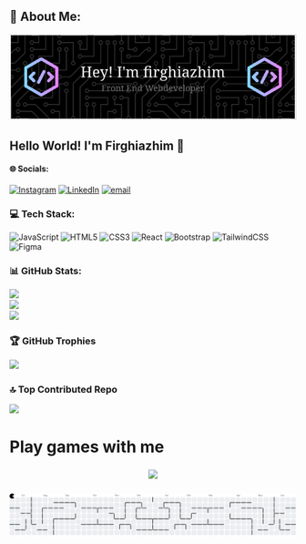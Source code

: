 ## 💫 About Me:

![firghiazhim](/img/github-header-image.png)

## Hello World! I'm Firghiazhim 👋

#### 🌐 Socials:

[![Instagram](https://img.shields.io/badge/Instagram-%23E4405F.svg?logo=Instagram&logoColor=white)](https://instagram.com/firghiazhim_) [![LinkedIn](https://img.shields.io/badge/LinkedIn-%230077B5.svg?logo=linkedin&logoColor=white)](https://linkedin.com/in/https://www.linkedin.com/in/muhammad-firghi-azhim-61aa412a6?utm_source=share&utm_campaign=share_via&utm_content=profile&utm_medium=android_app) [![email](https://img.shields.io/badge/Email-D14836?logo=gmail&logoColor=white)](mailto:firghiazhim9@gmail.com)

### 💻 Tech Stack:

![JavaScript](https://img.shields.io/badge/javascript-%23323330.svg?style=for-the-badge&logo=javascript&logoColor=%23F7DF1E) ![HTML5](https://img.shields.io/badge/html5-%23E34F26.svg?style=for-the-badge&logo=html5&logoColor=white) ![CSS3](https://img.shields.io/badge/css3-%231572B6.svg?style=for-the-badge&logo=css3&logoColor=white) ![React](https://img.shields.io/badge/react-%2320232a.svg?style=for-the-badge&logo=react&logoColor=%2361DAFB) ![Bootstrap](https://img.shields.io/badge/bootstrap-%238511FA.svg?style=for-the-badge&logo=bootstrap&logoColor=white) ![TailwindCSS](https://img.shields.io/badge/tailwindcss-%2338B2AC.svg?style=for-the-badge&logo=tailwind-css&logoColor=white) ![Figma](https://img.shields.io/badge/figma-%23F24E1E.svg?style=for-the-badge&logo=figma&logoColor=white)

### 📊 GitHub Stats:

![](https://github-readme-stats.vercel.app/api?username=firghiazhim&theme=synthwave&hide_border=false&include_all_commits=true&count_private=false)<br/>
![](https://nirzak-streak-stats.vercel.app/?user=firghiazhim&theme=synthwave&hide_border=false)<br/>
![](https://github-readme-stats.vercel.app/api/top-langs/?username=firghiazhim&theme=synthwave&hide_border=false&include_all_commits=true&count_private=false&layout=compact)

### 🏆 GitHub Trophies

![](https://github-profile-trophy.vercel.app/?username=firghiazhim&theme=radical&no-frame=false&no-bg=true&margin-w=4)

### 🔝 Top Contributed Repo

![](https://github-contributor-stats.vercel.app/api?username=firghiazhim&limit=5&theme=neon&combine_all_yearly_contributions=true)

<!-- Proudly created with GPRM ( https://gprm.itsvg.in ) -->

<!-- ## Hi World! I'm Firghiazhim 👋

![firghiazhim](/img/github-header-image.png)

### Skills

[![My Skills](https://skillicons.dev/icons?i=html,css,javascript,react,tailwind,bootstrap&theme=light)](https://skillicons.dev)

<img src="https://img.shields.io/badge/HTML5-E34F26?style=for-the-badge&logo=html5&logoColor=white" />
<img src="https://img.shields.io/badge/CSS3-1572B6?style=for-the-badge&logo=css3&logoColor=white" />
<img src="https://img.shields.io/badge/CSS3-1572B6?style=for-the-badge&logo=css3&logoColor=white" />
<img src="https://img.shields.io/badge/JavaScript-323330?style=for-the-badge&logo=javascript&logoColor=F7DF1E" />
<img src="https://img.shields.io/badge/Bootstrap-563D7C?style=for-the-badge&logo=bootstrap&logoColor=white" />
<img src="https://img.shields.io/badge/React-20232A?style=for-the-badge&logo=react&logoColor=61DAFB" />
<img src="https://img.shields.io/badge/Tailwind_CSS-38B2AC?style=for-the-badge&logo=tailwind-css&logoColor=white" />

##### Connect with me

![https://instagram.com/firghiazhim_](https://img.shields.io/badge/Instagram-E4405F?style=for-the-badge&logo=instagram&logoColor=white) ![https://instagram.com/firghiazhim_](https://img.shields.io/badge/Gmail-D14836?style=for-the-badge&logo=gmail&logoColor=white) ![https://instagram.com/firghiazhim_](https://img.shields.io/badge/LinkedIn-0077B5?style=for-the-badge&logo=linkedin&logoColor=white)

#### My Github Stats

![Anurag's GitHub stats](https://github-readme-stats.vercel.app/api?username=firghiazhim&show_icons=true&theme=synthwave) -->

<h1 align="left">Play games with me</h1>

###

<div align="center">
  <img src="https://profile-counter.glitch.me/firghiazhim/count.svg?"  />
</div>

###

<picture>
  <source media="(prefers-color-scheme: dark)" srcset="https://raw.githubusercontent.com/firghiazhim/firghiazhim/output/pacman-contribution-graph-dark.svg">
  <source media="(prefers-color-scheme: light)" srcset="https://raw.githubusercontent.com/firghiazhim/firghiazhim/output/pacman-contribution-graph.svg">
  <img alt="pacman contribution graph" src="https://raw.githubusercontent.com/firghiazhim/firghiazhim/output/pacman-contribution-graph.svg">
</picture>

###
